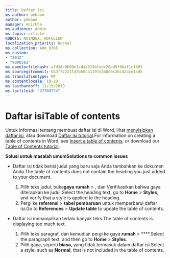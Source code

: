 ```yaml
---
title: Daftar isi
ms.author: pebaum
author: pebaum
manager: mnirkhe
ms.audience: Admin
ms.topic: article
ROBOTS: NOINDEX, NOFOLLOW
localization_priority: Normal
ms.collection: Adm_O365
ms.custom:
- "3042"
- "9000592"
ms.openlocfilehash: a7d34c8b99e1cdab915bfeec20ad5f9bdf1c1603
ms.sourcegitcommit: b43f77221f47b50c41197a448a9c26c423ce1ad5
ms.translationtype: MT
ms.contentlocale: id-ID
ms.lasthandoff: 11/15/2019
ms.locfileid: "37769774"
---
```

# <a name="table-of-contents"></a><span data-ttu-id="2712a-102">Daftar isi</span><span class="sxs-lookup"><span data-stu-id="2712a-102">Table of contents</span></span>

<span data-ttu-id="2712a-103">Untuk informasi tentang membuat daftar isi di Word, lihat [menyisipkan daftar isi](https://support.office.com/article/882e8564-0edb-435e-84b5-1d8552ccf0c0), atau download [Daftar isi tutorial](https://go.microsoft.com/fwlink/?linkid=2065106).</span><span class="sxs-lookup"><span data-stu-id="2712a-103">For information on creating a table of contents in Word, see [Insert a table of contents](https://support.office.com/article/882e8564-0edb-435e-84b5-1d8552ccf0c0), or download our [Table of Contents tutorial](https://go.microsoft.com/fwlink/?linkid=2065106).</span></span>

<span data-ttu-id="2712a-104">**Solusi untuk masalah umum**</span><span class="sxs-lookup"><span data-stu-id="2712a-104">**Solutions to common issues**</span></span>

- <span data-ttu-id="2712a-105">Daftar isi tidak berisi judul yang baru saja Anda tambahkan ke dokumen Anda.</span><span class="sxs-lookup"><span data-stu-id="2712a-105">The table of contents does not contain the heading you just added to your document.</span></span>
  1. <span data-ttu-id="2712a-106">Pilih teks judul, buka**gaya** **rumah** > , dan Verifikasikan bahwa gaya diterapkan ke judul.</span><span class="sxs-lookup"><span data-stu-id="2712a-106">Select the heading text, go to **Home** > **Styles**, and verify that a style is applied to the heading.</span></span>
  2. <span data-ttu-id="2712a-107">Pergi ke **referensi** > **tabel pembaruan** untuk memperbarui daftar isi.</span><span class="sxs-lookup"><span data-stu-id="2712a-107">Go to **References** > **Update table** to update the table of contents.</span></span>

- <span data-ttu-id="2712a-108">Daftar isi menampilkan terlalu banyak teks.</span><span class="sxs-lookup"><span data-stu-id="2712a-108">The table of contents is displaying too much text.</span></span> 
  1. <span data-ttu-id="2712a-109">Pilih teks paragraf, dan kemudian pergi ke gaya **rumah** > \*\*\*\*.</span><span class="sxs-lookup"><span data-stu-id="2712a-109">Select the paragraph text, and then go to **Home** > **Styles**.</span></span>
  2. <span data-ttu-id="2712a-110">Pilih gaya, seperti **biasa**, yang tidak termasuk dalam daftar isi.</span><span class="sxs-lookup"><span data-stu-id="2712a-110">Select a style, such as **Normal**, that is not included in the table of contents.</span></span>